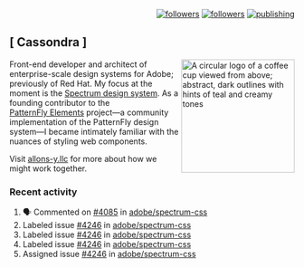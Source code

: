 <p align="right"><a rel="me" href="https://front-end.social/@castastrophe">
    <img alt="followers" title="Follow me on Mastodon" src="https://img.shields.io/mastodon/follow/109297102751309835?domain=https%3A%2F%2Ffront-end.social&label=Follow&logo=mastodon&logoColor=white&style=for-the-badge&labelColor=008080&color=006969"/></a>
  <a href="https://codepen.io/castastrophe/">
    <img alt="followers" title="Follow me on CodePen" src="https://img.shields.io/badge/23-1?color=640464&labelColor=7c007c&style=for-the-badge&logo=codepen&label=Follow"/></a>
<a href="https://castastrophe.medium.com/">
    <img alt="publishing" title="View articles on Medium" src="https://img.shields.io/badge/107-1?color=666&labelColor=444&label=subscribe&logo=medium&logoColor=white&style=for-the-badge"/></a>
</p>

## [&nbsp;Cassondra&nbsp;]

<img align="right" src="https://github-production-user-asset-6210df.s3.amazonaws.com/1840295/253016758-ba468774-1cd3-42c2-8f43-947b5eeb5edf.png" height="200" alt="A circular logo of a coffee cup viewed from above; abstract, dark outlines with hints of teal and creamy tones">

Front-end developer and architect of enterprise-scale design systems for Adobe; previously of Red Hat. My focus at the moment is the [Spectrum design system](https://github.com/adobe/spectrum-css). As a founding contributor to the [PatternFly&nbsp;Elements](https://github.com/patternfly/patternfly-elements) project&mdash;a community implementation of the PatternFly design system&mdash;I became intimately familiar with the nuances of styling web components.

Visit [allons-y.llc](http://allons-y.llc/) for more about how we might work together.

### Recent activity

<!--START_SECTION:activity-->
1. 🗣 Commented on [#4085](https://github.com/adobe/spectrum-css/pull/4085#issuecomment-3352134308) in [adobe/spectrum-css](https://github.com/adobe/spectrum-css)
2.  Labeled issue [#4246](https://github.com/adobe/spectrum-css/issues/4246) in [adobe/spectrum-css](https://github.com/adobe/spectrum-css)
3.  Labeled issue [#4246](https://github.com/adobe/spectrum-css/issues/4246) in [adobe/spectrum-css](https://github.com/adobe/spectrum-css)
4.  Labeled issue [#4246](https://github.com/adobe/spectrum-css/issues/4246) in [adobe/spectrum-css](https://github.com/adobe/spectrum-css)
5.  Assigned issue [#4246](https://github.com/adobe/spectrum-css/issues/4246) in [adobe/spectrum-css](https://github.com/adobe/spectrum-css)
<!--END_SECTION:activity-->

